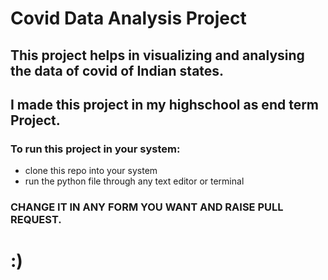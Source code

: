 # Covid Data Analysis Project
## This project helps in visualizing and analysing the data of covid of Indian states.
## I made this project in my highschool as end term Project.

### To run this project in your system:
- clone this repo into your system
- run the python file through any text editor or terminal

### CHANGE IT IN ANY FORM YOU WANT AND RAISE PULL REQUEST.
# :)
